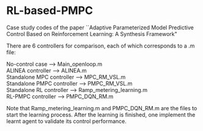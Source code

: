 # RL-based-PMPC
Case study codes of the paper ``Adaptive Parameterized Model Predictive Control Based on Reinforcement Learning: A Synthesis Framework"

There are 6 controllers for comparison, each of which corresponds to a .m file:

No-control case --> Main_openloop.m  
ALINEA controller --> ALINEA.m  
Standalone MPC controller --> MPC_RM_VSL.m  
Standalone PMPC controller --> PMPC_RM_VSL.m  
Standalone RL controller --> Ramp_metering_learning.m  
RL-PMPC controller --> PMPC_DQN_RM.m  

Note that Ramp_metering_learning.m and PMPC_DQN_RM.m are the files to start the learning process. After the learning is finished, one implement the learnt agent to validate its control performance.
